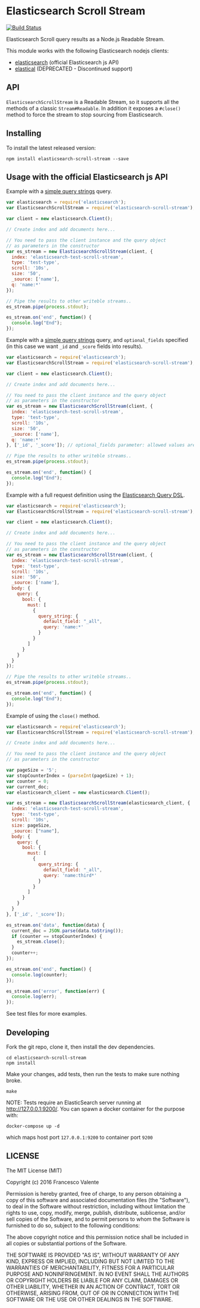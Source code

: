 
# Elasticsearch Scroll Stream

[![Build Status](https://travis-ci.org/alcacoop/elasticsearch-scroll-stream.svg?branch=master)](https://travis-ci.org/alcacoop/elasticsearch-scroll-stream)

Elasticsearch Scroll query results as a Node.js Readable Stream.

This module works with the following Elasticsearch nodejs clients:

 - [elasticsearch](https://www.npmjs.org/package/elasticsearch) (official Elasticsearch js API)
 - [elastical](https://www.npmjs.org/package/elastical) (DEPRECATED - Discontinued support)


## API

`ElasticsearchScrollStream` is a Readable Stream, so it supports all the methods of a classic `Stream#Readable`.
In addition it exposes a `#close()` method to force the stream to stop sourcing from Elasticsearch.


## Installing

To install the latest released version:

    npm install elasticsearch-scroll-stream --save


## Usage with the official Elasticsearch js API

Example with a [simple query strings](http://www.elasticsearch.org/guide/en/elasticsearch/reference/current/search-uri-request.html) query.

```js
var elasticsearch = require('elasticsearch');
var ElasticsearchScrollStream = require('elasticsearch-scroll-stream');

var client = new elasticsearch.Client();

// Create index and add documents here...

// You need to pass the client instance and the query object
// as parameters in the constructor
var es_stream = new ElasticsearchScrollStream(client, {
  index: 'elasticsearch-test-scroll-stream',
  type: 'test-type',
  scroll: '10s',
  size: '50',
  _source: ['name'],
  q: 'name:*'
});

// Pipe the results to other writeble streams..
es_stream.pipe(process.stdout);

es_stream.on('end', function() {
  console.log("End");
});

```


Example with a [simple query strings](http://www.elasticsearch.org/guide/en/elasticsearch/reference/current/search-uri-request.html) query,
and `optional_fields` specified (in this case we want `_id` and `_score` fields into results).

```js
var elasticsearch = require('elasticsearch');
var ElasticsearchScrollStream = require('elasticsearch-scroll-stream');

var client = new elasticsearch.Client();

// Create index and add documents here...

// You need to pass the client instance and the query object
// as parameters in the constructor
var es_stream = new ElasticsearchScrollStream(client, {
  index: 'elasticsearch-test-scroll-stream',
  type: 'test-type',
  scroll: '10s',
  size: '50',
  _source: ['name'],
  q: 'name:*'
}, ['_id', '_score']); // optional_fields parameter: allowed values are those supported by elasticsearch

// Pipe the results to other writeble streams..
es_stream.pipe(process.stdout);

es_stream.on('end', function() {
  console.log("End");
});

```

Example with a full request definition using the [Elasticsearch Query DSL](http://www.elasticsearch.org/guide/en/elasticsearch/reference/current/query-dsl.html).

```js
var elasticsearch = require('elasticsearch');
var ElasticsearchScrollStream = require('elasticsearch-scroll-stream');

var client = new elasticsearch.Client();

// Create index and add documents here...

// You need to pass the client instance and the query object
// as parameters in the constructor
var es_stream = new ElasticsearchScrollStream(client, {
  index: 'elasticsearch-test-scroll-stream',
  type: 'test-type',
  scroll: '10s',
  size: '50',
  _source: ['name'],
  body: {
    query: {
      bool: {
        must: [
          {
            query_string: {
              default_field: "_all",
              query: 'name:*'
            }
          }
        ]
      }
    }
  }
});

// Pipe the results to other writeble streams..
es_stream.pipe(process.stdout);

es_stream.on('end', function() {
  console.log("End");
});

```

Example of using the `close()` method.

```js
var elasticsearch = require('elasticsearch');
var ElasticsearchScrollStream = require('elasticsearch-scroll-stream');

// Create index and add documents here...

// You need to pass the client instance and the query object
// as parameters in the constructor

var pageSize = '5';
var stopCounterIndex = (parseInt(pageSize) + 1);
var counter = 0;
var current_doc;
var elasticsearch_client = new elasticsearch.Client();

var es_stream = new ElasticsearchScrollStream(elasticsearch_client, {
  index: 'elasticsearch-test-scroll-stream',
  type: 'test-type',
  scroll: '10s',
  size: pageSize,
  _source: ["name"],
  body: {
    query: {
      bool: {
        must: [
          {
            query_string: {
              default_field: "_all",
              query: 'name:third*'
            }
          }
        ]
      }
    }
  }
}, ['_id', '_score']);

es_stream.on('data', function(data) {
  current_doc = JSON.parse(data.toString());
  if (counter == stopCounterIndex) {
    es_stream.close();
  }
  counter++;
});

es_stream.on('end', function() {
  console.log(counter);
});

es_stream.on('error', function(err) {
  console.log(err);
});

```
See test files for more examples.


Developing
----------

Fork the git repo, clone it, then install the dev dependencies.

    cd elasticsearch-scroll-stream
    npm install

Make your changes, add tests, then run the tests to make sure nothing broke.

    make

NOTE: Tests require an ElasticSearch server running at http://127.0.0.1:9200/.
You can spawn a docker container for the purpose with:

    docker-compose up -d

which maps host port `127.0.0.1:9200` to container port `9200`


LICENSE
--------

The MIT License (MIT)

Copyright (c) 2016 Francesco Valente

Permission is hereby granted, free of charge, to any person obtaining a copy
of this software and associated documentation files (the "Software"), to deal
in the Software without restriction, including without limitation the rights
to use, copy, modify, merge, publish, distribute, sublicense, and/or sell
copies of the Software, and to permit persons to whom the Software is
furnished to do so, subject to the following conditions:

The above copyright notice and this permission notice shall be included in
all copies or substantial portions of the Software.

THE SOFTWARE IS PROVIDED "AS IS", WITHOUT WARRANTY OF ANY KIND, EXPRESS OR
IMPLIED, INCLUDING BUT NOT LIMITED TO THE WARRANTIES OF MERCHANTABILITY,
FITNESS FOR A PARTICULAR PURPOSE AND NONINFRINGEMENT. IN NO EVENT SHALL THE
AUTHORS OR COPYRIGHT HOLDERS BE LIABLE FOR ANY CLAIM, DAMAGES OR OTHER
LIABILITY, WHETHER IN AN ACTION OF CONTRACT, TORT OR OTHERWISE, ARISING FROM,
OUT OF OR IN CONNECTION WITH THE SOFTWARE OR THE USE OR OTHER DEALINGS IN
THE SOFTWARE.

